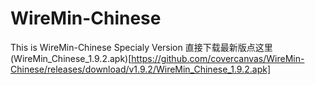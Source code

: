 # WireMin-Chinese
This is WireMin-Chinese Specialy Version
直接下载最新版点这里(WireMin_Chinese_1.9.2.apk)[https://github.com/covercanvas/WireMin-Chinese/releases/download/v1.9.2/WireMin_Chinese_1.9.2.apk]
    
